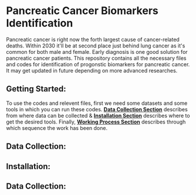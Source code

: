 <h1>Pancreatic Cancer Biomarkers Identification</h1>


<p>Pancreatic cancer is right now the forth largest cause of cancer-related deaths. Within 2030 it'll be at second place just behind lung cancer as it's common for both male and female. Early diagnosis is one good solution for pancreatic cancer patients. This repository contains all the necessary files and codes for identification of progonstic biomarkers for pancreatic cancer. It may get updated in future depending on more advanced researches.</p>


<h2><b>Getting Started:</b></h2>


<p>To use the codes and relevent files, first we need some datasets and some tools in which you can run these codes. <a href="#DataCollection"><b>Data Collection Section</b></a> describes from where data can be collected &amp; <a href="#Installation"><b>Installation Section</b></a> describes where to get the desired tools. Finally, <a href="#WorkingProcess"><b>Working Process Section</b></a> describes through which sequence the work has been done.</p>


<h2 id="DataCollection"><b>Data Collection:</b></h2>


<h2 id="Installation"><b>Installation:</b></h2>


<h2 id="WorkingProcess"><b>Data Collection:</b></h2>

